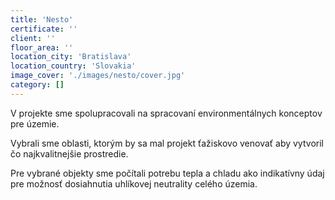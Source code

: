 ```yaml
---
title: 'Nesto'
certificate: ''
client: ''
floor_area: ''
location_city: 'Bratislava'
location_country: 'Slovakia'
image_cover: './images/nesto/cover.jpg'
category: []
---
```


V projekte sme spolupracovali na spracovaní environmentálnych konceptov pre územie.

Vybrali sme oblasti, ktorým by sa mal projekt ťažiskovo venovať aby vytvoril čo najkvalitnejšie prostredie.

Pre vybrané objekty sme počítali potrebu tepla a chladu ako indikatívny údaj pre možnosť dosiahnutia uhlíkovej neutrality celého územia.
